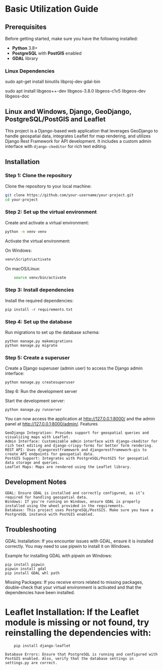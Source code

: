 # Basic Utilization Guide

## Prerequisites

Before getting started, make sure you have the following installed:

- **Python** 3.8+
- **PostgreSQL** with **PostGIS** enabled
- **GDAL** library

### Linux Dependencies

sudo apt-get install binutils libproj-dev gdal-bin

sudo apt install libgeos++-dev libgeos-3.8.0 libgeos-c1v5 libgeos-dev libgeos-doc

## Linux and Windows, Django, GeoDjango, PostgreSQL/PostGIS and Leaflet

This project is a Django-based web application that leverages GeoDjango to handle geospatial data, integrates Leaflet for map rendering, and utilizes Django Rest Framework for API development. It includes a custom admin interface with `django-ckeditor` for rich text editing.

## Installation

### Step 1: Clone the repository
Clone the repository to your local machine:

```bash
git clone https://github.com/your-username/your-project.git
cd your-project
```

### Step 2: Set up the virtual environment

Create and activate a virtual environment:
```bash
python -m venv venv
```
Activate the virtual environment:

On Windows:
```bash
venv\Scripts\activate
```
On macOS/Linux:
```bash
    source venv/bin/activate
```
### Step 3: Install dependencies

Install the required dependencies:
```venv
pip install -r requirements.txt
```
### Step 4: Set up the database

Run migrations to set up the database schema:
```venv
python manage.py makemigrations
python manage.py migrate
```
### Step 5: Create a superuser

Create a Django superuser (admin user) to access the Django admin interface:
```venv
python manage.py createsuperuser
```
Step 6: Run the development server

Start the development server:
```venv
python manage.py runserver
```
You can now access the application at http://127.0.0.1:8000/ and the admin panel at http://127.0.0.1:8000/admin/.
Features

    GeoDjango Integration: Provides support for geospatial queries and visualizing maps with Leaflet.
    Admin Interface: Customizable admin interface with django-ckeditor for rich text editing and django-crispy-forms for better form rendering.
    REST API: Uses djangorestframework and djangorestframework-gis to create API endpoints for geospatial data.
    PostGIS Support: Integrates with PostgreSQL/PostGIS for geospatial data storage and queries.
    Leaflet Maps: Maps are rendered using the Leaflet library.

## Development Notes

    GDAL: Ensure GDAL is installed and correctly configured, as it’s required for handling geospatial data.
    Windows: If you're running on Windows, ensure GDAL is properly installed using the wheel provided in the requirements.
    Database: This project uses PostgreSQL/PostGIS. Make sure you have a PostgreSQL instance with PostGIS enabled.

## Troubleshooting
GDAL Installation: If you encounter issues with GDAL, ensure it is installed correctly. You may need to use pipwin to install it on Windows.

Example for installing GDAL with pipwin on Windows:
``` venv
pip install pipwin
pipwin install gdal
pip install GDAL whl path
```
Missing Packages: If you receive errors related to missing packages, double-check that your virtual environment is activated and that the dependencies have been installed.

# Leaflet Installation: If the Leaflet module is missing or not found, try reinstalling the dependencies with:
```venv
    pip install django-leaflet
```
    Database Errors: Ensure that PostgreSQL is running and configured with PostGIS enabled. Also, verify that the database settings in settings.py are correct.
